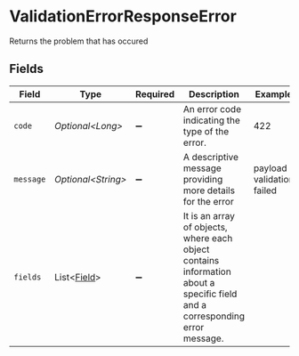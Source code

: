 # ValidationErrorResponseError

Returns the problem that has occured


## Fields

| Field                                                                                                                       | Type                                                                                                                        | Required                                                                                                                    | Description                                                                                                                 | Example                                                                                                                     |
| --------------------------------------------------------------------------------------------------------------------------- | --------------------------------------------------------------------------------------------------------------------------- | --------------------------------------------------------------------------------------------------------------------------- | --------------------------------------------------------------------------------------------------------------------------- | --------------------------------------------------------------------------------------------------------------------------- |
| `code`                                                                                                                      | *Optional\<Long>*                                                                                                           | :heavy_minus_sign:                                                                                                          | An error code indicating the type of the error.                                                                             | 422                                                                                                                         |
| `message`                                                                                                                   | *Optional\<String>*                                                                                                         | :heavy_minus_sign:                                                                                                          | A descriptive message providing more details for the error                                                                  | payload validation failed                                                                                                   |
| `fields`                                                                                                                    | List\<[Field](../../models/errors/Field.md)>                                                                                | :heavy_minus_sign:                                                                                                          | It is an array of objects, where each object contains information about a specific field and a corresponding error message. |                                                                                                                             |